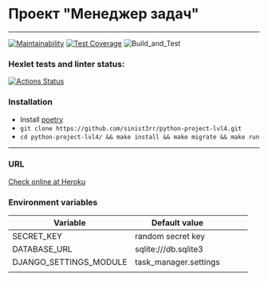# Проект "Менеджер задач"

---
[![Maintainability](https://api.codeclimate.com/v1/badges/7f9a540e7cf3fd7c2efd/maintainability)](https://codeclimate.com/github/sinist3rr/python-project-lvl4/maintainability)
[![Test Coverage](https://api.codeclimate.com/v1/badges/7f9a540e7cf3fd7c2efd/test_coverage)](https://codeclimate.com/github/sinist3rr/python-project-lvl4/test_coverage)
![Build_and_Test](https://github.com/sinist3rr/python-project-lvl4/workflows/build%20&%20test/badge.svg)

### Hexlet tests and linter status:
[![Actions Status](https://github.com/sinist3rr/python-project-lvl4/workflows/hexlet-check/badge.svg)](https://github.com/sinist3rr/python-project-lvl4/actions)

### Installation
* Install [poetry](https://python-poetry.org/docs/#installation)
* ```git clone https://github.com/sinist3rr/python-project-lvl4.git```
* ```cd python-project-lvl4/ && make install && make migrate && make run```
***

### URL

[Check online at Heroku](https://ancient-hollows-77564.herokuapp.com/)


### Environment variables

| Variable               | Default value         |   |   |   |
|------------------------|-----------------------|---|---|---|
| SECRET_KEY             | random secret key     |   |   |   |
| DATABASE_URL           | sqlite:///db.sqlite3  |   |   |   |
| DJANGO_SETTINGS_MODULE | task_manager.settings |   |   |   |
|                        |                       |   |   |   |

